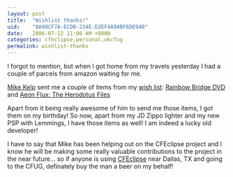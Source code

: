 ```yaml
---
layout: post
title:  "Wishlist thanks!"
uid:	"8A98CF7A-ECD0-234E-D2EF4A94BF6DE940"
date:   2006-07-12 11:06 AM +0000
categories: cfeclipse,personal,ukcfug
permalink: wishlist-thanks
---
```

I forgot to mention, but when I got home from my travels yesterday I had a couple of parcels from amazon waiting for me.

<a href="http://edomgroup.com/blog/">Mike Kelp</a> sent me a couple of items from my <a href="http://www.amazon.co.uk/gp/registry/622WQR01XXWO">wish list</a>: 
<a href="http://www.amazon.co.uk/gp/product/B00004VVQT/026-3281418-5982001?v=glance&n=283926">Rainbow Bridge DVD</a> and <a href="http://www.amazon.co.uk/gp/product/1416516972/026-3281418-5982001?v=glance&n=266239">Aeon Flux: The Herodotus Files</a>

Apart from it being really awesome of him to send me those items, I got them on my birthday! So now, apart from my JD Zippo lighter and my new PSP with Lemmings, I have those items as well! I am indeed a lucky old developer!

I have to say that Mike has been helping out on the CFEclipse project and I know he will be making some really valuable contributions to the project in the near future... so if anyone is using <a href="http://www.cfeclipse.org">CFEclipse</a> near Dallas, TX and going to the CFUG, definately buy the man a beer on my behalf!